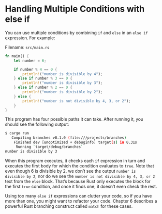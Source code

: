 # Handling Multiple Conditions with else if

You can use multiple conditions by combining `if` and `else` in an `else if`
expression. For example:

Filename: `src/main.rs`

```rust
fn main() {
    let number = 6;

    if number % 4 == 0 {
        println!("number is divisible by 4");
    } else if number % 3 == 0 {
        println!("number is divisible by 3");
    } else if number % 2 == 0 {
        println!("number is divisible by 2");
    } else {
        println!("number is not divisible by 4, 3, or 2");
    }
}
```

This program has four possible paths it can take. After running it, you should
see the following output:

```bash
$ cargo run
   Compiling branches v0.1.0 (file:///projects/branches)
    Finished dev [unoptimized + debuginfo] target(s) in 0.31s
     Running `target/debug/branches`
number is divisible by 3
```

When this program executes, it checks each `if` expression in turn and executes
the first body for which the condition evaluates to `true`. Note that even
though 6 is divisible by 2, we don’t see the output `number is divisible by 2`,
nor do we see the `number is not divisible by 4, 3, or 2` text from the `else`
block. That’s because Rust only executes the block for the first `true`
condition, and once it finds one, it doesn’t even check the rest.

Using too many `else if` expressions can clutter your code, so if you have more
than one, you might want to refactor your code. Chapter 6 describes a powerful
Rust branching construct called `match` for these cases.
